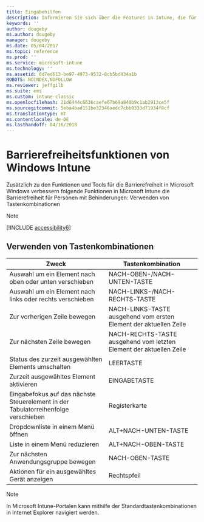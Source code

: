 ```yaml
---
title: Eingabehilfen
description: Informieren Sie sich über die Features in Intune, die für Barrierefreiheit für Personen mit Behinderungen sorgen.
keywords: ''
author: dougeby
ms.author: dougeby
manager: dougeby
ms.date: 05/04/2017
ms.topic: reference
ms.prod: ''
ms.service: microsoft-intune
ms.technology: ''
ms.assetid: 6d7ed613-be97-4973-9532-8cb5bd434a1b
ROBOTS: NOINDEX,NOFOLLOW
ms.reviewer: jeffgilb
ms.suite: ems
ms.custom: intune-classic
ms.openlocfilehash: 21d6444c6636caefe67b69a840b9c1ab2913ce5f
ms.sourcegitcommit: 5eba4bad151be32346aedc7cbb0333d71934f8cf
ms.translationtype: HT
ms.contentlocale: de-DE
ms.lasthandoff: 04/16/2018
---
```

# <a name="accessibility-features-of-microsoft-intune"></a>Barrierefreiheitsfunktionen von Windows Intune
Zusätzlich zu den Funktionen und Tools für die Barrierefreiheit in Microsoft Windows verbessern folgende Funktionen in Microsoft Intune die Barrierefreiheit für Personen mit Behinderungen: Verwenden von Tastenkombinationen

> [!NOTE]
> [!INCLUDE [accessibility6](./includes/accessibility6_md.md)]

## <a name="using-keyboard-shortcuts"></a>Verwenden von Tastenkombinationen

|                        Zweck                         |            Tastenkombination             |
|-----------------------------------------------------------|---------------------------------------------------|
|          Auswahl um ein Element nach oben oder unten verschieben          |                 NACH-OBEN-/NACH-UNTEN-TASTE                 |
|        Auswahl um ein Element nach links oder rechts verschieben         |               NACH-LINKS-/NACH-RECHTS-TASTE                |
|                 Zur vorherigen Zeile bewegen                  | NACH-LINKS-TASTE ausgehend vom ersten Element der aktuellen Zeile |
|                   Zur nächsten Zeile bewegen                    | NACH-RECHTS-TASTE ausgehend vom letzten Element der aktuellen Zeile |
|      Status des zurzeit ausgewählten Elements umschalten      |                     LEERTASTE                      |
|           Zurzeit ausgewähltes Element aktivieren            |                       EINGABETASTE                       |
| Eingabefokus auf das nächste Steuerelement in der Tabulatorreihenfolge verschieben |                        Registerkarte                        |
|             Dropdownliste in einem Menü öffnen             |                 ALT+NACH-UNTEN-TASTE                  |
|                Liste in einem Menü reduzieren                |                  ALT+NACH-OBEN-TASTE                   |
|            Zur nächsten Anwendungsgruppe bewegen             |                     NACH-OBEN-TASTE                      |
|         Aktionen für ein ausgewähltes Gerät anzeigen         |                    Rechtspfeil                    |

> [!NOTE]
> In Microsoft Intune-Portalen kann mithilfe der Standardtastenkombinationen in Internet Explorer navigiert werden.
